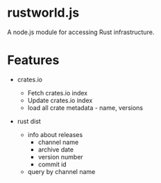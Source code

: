# rustworld.js

A node.js module for accessing Rust infrastructure.

# Features

* crates.io
  * Fetch crates.io index
  * Update crates.io index
  * load all crate metadata - name, versions

* rust dist
  * info about releases
    * channel name
    * archive date
    * version number
    * commit id
  * query by channel name
